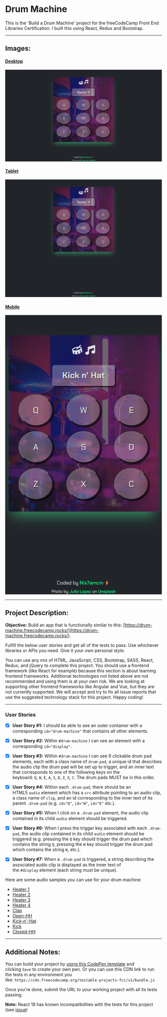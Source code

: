 # Drum Machine

This is the 'Build a Drum Machine' project for the freeCodeCamp Front End Libraries Certification. I built this using React, Redux and Bootstrap.

* * *

## Images:

#### <u>Desktop</u>
![Drum Machine desktop screenshot](/solution-images/desktop.png)


#### <u>Tablet</u>
![Drum Machine tablet screenshot](/solution-images/tablet.png)


#### <u>Mobile</u>
![Drum Machine mobile screenshot](/solution-images/mobile.png)


* * *

## Project Description:

**Objective:** Build an app that is functionally similar to this: [https://drum-machine.freecodecamp.rocks/](https://drum-machine.freecodecamp.rocks/).

Fulfill the below user stories and get all of the tests to pass. Use whichever libraries or APIs you need. Give it your own personal style.

You can use any mix of HTML, JavaScript, CSS, Bootstrap, SASS, React, Redux, and jQuery to complete this project. You should use a frontend framework (like React for example) because this section is about learning frontend frameworks. Additional technologies not listed above are not recommended and using them is at your own risk. We are looking at supporting other frontend frameworks like Angular and Vue, but they are not currently supported. We will accept and try to fix all issue reports that use the suggested technology stack for this project. Happy coding!

* * *

### User Stories

- [x] **User Story #1:** I should be able to see an outer container with a corresponding `id="drum-machine"` that contains all other elements.

- [x] **User Story #2:** Within `#drum-machine` I can see an element with a corresponding `id="display"`.

- [x] **User Story #3:** Within `#drum-machine` I can see 9 clickable drum pad elements, each with a class name of `drum-pad`, a unique id that describes the audio clip the drum pad will be set up to trigger, and an inner text that corresponds to one of the following keys on the keyboard: `Q`, `W`, `E`, `A`, `S`, `D`, `Z`, `X`, `C`. The drum pads MUST be in this order.

- [x] **User Story #4:** Within each `.drum-pad`, there should be an HTML5 `audio` element which has a `src` attribute pointing to an audio clip, a class name of `clip`, and an id corresponding to the inner text of its parent `.drum-pad` (e.g. `id="Q"`, `id="W"`, `id="E"` etc.).

- [x] **User Story #5:** When I click on a `.drum-pad` element, the audio clip contained in its child `audio` element should be triggered.

- [x] **User Story #6:** When I press the trigger key associated with each `.drum-pad`, the audio clip contained in its child `audio` element should be triggered (e.g. pressing the `Q` key should trigger the drum pad which contains the string `Q`, pressing the `W` key should trigger the drum pad which contains the string `W`, etc.).

- [x] **User Story #7:** When a `.drum-pad` is triggered, a string describing the associated audio clip is displayed as the inner text of the `#display` element (each string must be unique).

Here are some audio samples you can use for your drum machine:

* [Heater 1](https://s3.amazonaws.com/freecodecamp/drums/Heater-1.mp3)
* [Heater 2](https://s3.amazonaws.com/freecodecamp/drums/Heater-2.mp3)
* [Heater 3](https://s3.amazonaws.com/freecodecamp/drums/Heater-3.mp3)
* [Heater 4](https://s3.amazonaws.com/freecodecamp/drums/Heater-4_1.mp3)
* [Clap](https://s3.amazonaws.com/freecodecamp/drums/Heater-6.mp3)
* [Open-HH](https://s3.amazonaws.com/freecodecamp/drums/Dsc_Oh.mp3)
* [Kick-n'-Hat](https://s3.amazonaws.com/freecodecamp/drums/Kick_n_Hat.mp3)
* [Kick](https://s3.amazonaws.com/freecodecamp/drums/RP4_KICK_1.mp3)
* [Closed-HH](https://s3.amazonaws.com/freecodecamp/drums/Cev_H2.mp3)

* * *

## Additional Notes:

You can build your project by [using this CodePen template](https://codepen.io/pen?template=MJjpwO) and clicking `Save` to create your own pen. Or you can use this CDN link to run the tests in any environment you like: `https://cdn.freecodecamp.org/testable-projects-fcc/v1/bundle.js`

Once you're done, submit the URL to your working project with all its tests passing.

**Note:** React 18 has known incompatibilities with the tests for this project (see [issue](https://github.com/freeCodeCamp/freeCodeCamp/issues/45922))
